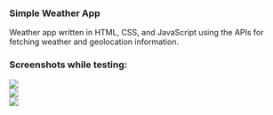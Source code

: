 ### Simple Weather App

Weather app written in HTML, CSS, and JavaScript using the APIs for fetching weather and geolocation information.


### Screenshots while testing: <br/>

<img src="pic/pic1.png"> <br/>
<img src="pic/pic2.png"> <br/>
<img src="pic/pic3.png"> <br/>
